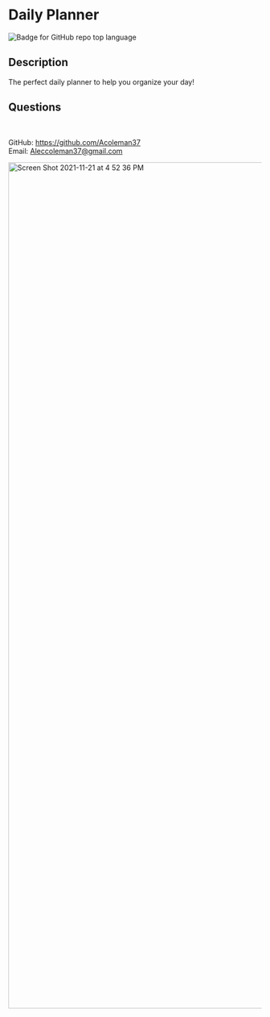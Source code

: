 # Daily Planner
![Badge for GitHub repo top language](https://img.shields.io/github/languages/top/Acoleman37/employee-db?style=flat&logo=appveyor)
## Description
  
The perfect daily planner to help you organize your day!

## Questions

 </br>
  
GitHub: https://github.com/Acoleman37 </br>
Email: Aleccoleman37@gmail.com

<img width="1680" alt="Screen Shot 2021-11-21 at 4 52 36 PM" src="https://user-images.githubusercontent.com/91629574/142786304-96e54076-2990-473e-bdf9-6bc533e68702.png">
